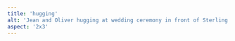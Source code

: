 ```yaml
---
title: 'hugging'
alt: 'Jean and Oliver hugging at wedding ceremony in front of Sterling Pond'
aspect: '2x3'
---
```

